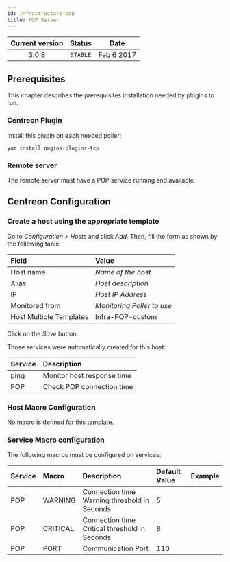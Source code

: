 ```yaml
---
id: infrastructure-pop
title: POP Server
---
```


| Current version | Status | Date |
| :-: | :-: | :-: |
| 3.0.8 | `STABLE` | Feb  6 2017 |

## Prerequisites

This chapter describes the prerequisites installation needed by plugins to run.

### Centreon Plugin

Install this plugin on each needed poller:

``` shell
yum install nagios-plugins-tcp
```

### Remote server

The remote server must have a POP service running and available.

## Centreon Configuration

### Create a host using the appropriate template

Go to *Configuration \> Hosts* and click *Add*. Then, fill the form as shown by the following table:

| Field                                   | Value                      |
| :-------------------------------------- | :------------------------- |
| Host name                               | *Name of the host*         |
| Alias                                   | *Host description*         |
| IP                                      | *Host IP Address*          |
| Monitored from                          | *Monitoring Poller to use* |
| Host Multiple Templates                 | Infra-POP-custom           |

Click on the *Save* button.

Those services were automatically created for this host:

| Service | Description                |
| :------ | :------------------------- |
| ping    | Monitor host response time |
| POP     | Check POP connection time  |

### Host Macro Configuration

No macro is defined for this template.

### Service Macro configuration

The following macros must be configured on services:

| Service | Macro    | Description                                   | Default Value | Example |
| :------ | :------- | :-------------------------------------------- | :------------ | :------ |
| POP     | WARNING  | Connection time Warning threshold in Seconds  | 5             |         |
| POP     | CRITICAL | Connection time Critical threshold in Seconds | 8             |         |
| POP     | PORT     | Communication Port                            | 110           |         |

